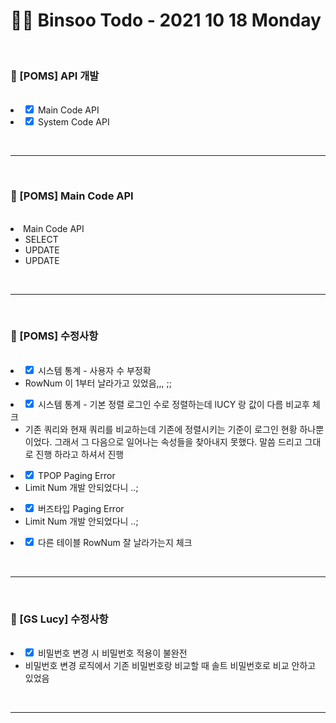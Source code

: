 <br/><br/>

# 👩‍💻 Binsoo Todo - 2021 10 18 Monday

<br/>

### 🔸 [POMS] API 개발
<br/>
<li> <input type="checkbox" checked> Main Code API </li>
<li> <input type="checkbox" checked> System Code API </li>

<br><hr/><br>
### 🔸 [POMS] Main Code API
<br/>
<li> Main Code API 
    <ul>
        <li>SELECT</li>
        <li>UPDATE</li>
        <li>UPDATE</li>
    </ul>
</li>
 
<br><hr/><br>

### 🔸 [POMS] 수정사항
<br/>
<li> <input type="checkbox" checked> 시스템 통계 - 사용자 수 부정확 
    <ul>
        <li>RowNum 이 1부터 날라가고 있었음,,, ;;</li>
    </ul>
</li>
<li> <input type="checkbox" checked> 시스템 통계 - 기본 정렬 로그인 수로 정렬하는데 lUCY 랑 값이 다름 비교후 체크 
    <ul>
        <li>기존 쿼리와 현재 쿼리를 비교하는데 기존에 정렬시키는 기준이 로그인 현황 하나뿐이었다. 그래서 그 다음으로 일어나는 속성들을 찾아내지 못했다. 말씀 드리고 그대로 진행 하라고 하셔서 진행</li>
    </ul>
</li>
<li> <input type="checkbox" checked> TPOP Paging Error
    <ul>
        <li>Limit Num 개발 안되었다니 ..;</li>
    </ul>
</li>
<li> <input type="checkbox" checked> 버즈타입 Paging Error
    <ul>
        <li>Limit Num 개발 안되었다니 ..;</li>
    </ul>
</li>
<li> <input type="checkbox" checked> 다른 테이블  RowNum 잘 날라가는지 체크 </li>

<br><hr/><br>

### 🔸 [GS Lucy] 수정사항
<br/>
<li> <input type="checkbox" checked> 비밀번호 변경 시 비밀번호 적용이 불완전 
    <ul>
        <li>비밀번호 변경 로직에서 기존 비밀번호랑 비교할 때 솔트 비밀번호로 비교 안하고 있었음 </li>
    </ul>
</li>
<br><hr/><br>